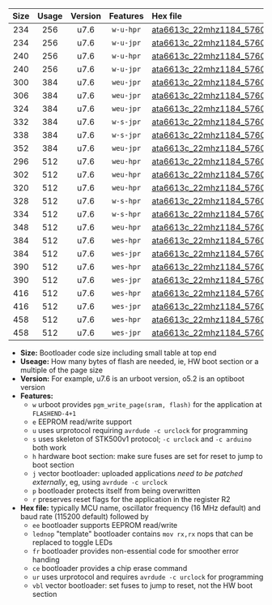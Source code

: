 |Size|Usage|Version|Features|Hex file|
|:-:|:-:|:-:|:-:|:--|
|234|256|u7.6|`w-u-hpr`|[ata6613c_22mhz1184_57600bps_ur.hex](https://raw.githubusercontent.com/stefanrueger/urboot/main/ata6613c_22mhz1184_57600bps_ur.hex)|
|234|256|u7.6|`w-u-jpr`|[ata6613c_22mhz1184_57600bps_ur_vbl.hex](https://raw.githubusercontent.com/stefanrueger/urboot/main/ata6613c_22mhz1184_57600bps_ur_vbl.hex)|
|240|256|u7.6|`w-u-hpr`|[ata6613c_22mhz1184_57600bps_lednop_ur.hex](https://raw.githubusercontent.com/stefanrueger/urboot/main/ata6613c_22mhz1184_57600bps_lednop_ur.hex)|
|240|256|u7.6|`w-u-jpr`|[ata6613c_22mhz1184_57600bps_lednop_ur_vbl.hex](https://raw.githubusercontent.com/stefanrueger/urboot/main/ata6613c_22mhz1184_57600bps_lednop_ur_vbl.hex)|
|300|384|u7.6|`weu-jpr`|[ata6613c_22mhz1184_57600bps_ee_ur_vbl.hex](https://raw.githubusercontent.com/stefanrueger/urboot/main/ata6613c_22mhz1184_57600bps_ee_ur_vbl.hex)|
|306|384|u7.6|`weu-jpr`|[ata6613c_22mhz1184_57600bps_ee_lednop_ur_vbl.hex](https://raw.githubusercontent.com/stefanrueger/urboot/main/ata6613c_22mhz1184_57600bps_ee_lednop_ur_vbl.hex)|
|324|384|u7.6|`weu-jpr`|[ata6613c_22mhz1184_57600bps_ee_lednop_fr_ur_vbl.hex](https://raw.githubusercontent.com/stefanrueger/urboot/main/ata6613c_22mhz1184_57600bps_ee_lednop_fr_ur_vbl.hex)|
|332|384|u7.6|`w-s-jpr`|[ata6613c_22mhz1184_57600bps_vbl.hex](https://raw.githubusercontent.com/stefanrueger/urboot/main/ata6613c_22mhz1184_57600bps_vbl.hex)|
|338|384|u7.6|`w-s-jpr`|[ata6613c_22mhz1184_57600bps_lednop_vbl.hex](https://raw.githubusercontent.com/stefanrueger/urboot/main/ata6613c_22mhz1184_57600bps_lednop_vbl.hex)|
|352|384|u7.6|`weu-jpr`|[ata6613c_22mhz1184_57600bps_ee_lednop_fr_ce_ur_vbl.hex](https://raw.githubusercontent.com/stefanrueger/urboot/main/ata6613c_22mhz1184_57600bps_ee_lednop_fr_ce_ur_vbl.hex)|
|296|512|u7.6|`weu-hpr`|[ata6613c_22mhz1184_57600bps_ee_ur.hex](https://raw.githubusercontent.com/stefanrueger/urboot/main/ata6613c_22mhz1184_57600bps_ee_ur.hex)|
|302|512|u7.6|`weu-hpr`|[ata6613c_22mhz1184_57600bps_ee_lednop_ur.hex](https://raw.githubusercontent.com/stefanrueger/urboot/main/ata6613c_22mhz1184_57600bps_ee_lednop_ur.hex)|
|320|512|u7.6|`weu-hpr`|[ata6613c_22mhz1184_57600bps_ee_lednop_fr_ur.hex](https://raw.githubusercontent.com/stefanrueger/urboot/main/ata6613c_22mhz1184_57600bps_ee_lednop_fr_ur.hex)|
|328|512|u7.6|`w-s-hpr`|[ata6613c_22mhz1184_57600bps.hex](https://raw.githubusercontent.com/stefanrueger/urboot/main/ata6613c_22mhz1184_57600bps.hex)|
|334|512|u7.6|`w-s-hpr`|[ata6613c_22mhz1184_57600bps_lednop.hex](https://raw.githubusercontent.com/stefanrueger/urboot/main/ata6613c_22mhz1184_57600bps_lednop.hex)|
|348|512|u7.6|`weu-hpr`|[ata6613c_22mhz1184_57600bps_ee_lednop_fr_ce_ur.hex](https://raw.githubusercontent.com/stefanrueger/urboot/main/ata6613c_22mhz1184_57600bps_ee_lednop_fr_ce_ur.hex)|
|384|512|u7.6|`wes-hpr`|[ata6613c_22mhz1184_57600bps_ee.hex](https://raw.githubusercontent.com/stefanrueger/urboot/main/ata6613c_22mhz1184_57600bps_ee.hex)|
|384|512|u7.6|`wes-jpr`|[ata6613c_22mhz1184_57600bps_ee_vbl.hex](https://raw.githubusercontent.com/stefanrueger/urboot/main/ata6613c_22mhz1184_57600bps_ee_vbl.hex)|
|390|512|u7.6|`wes-hpr`|[ata6613c_22mhz1184_57600bps_ee_lednop.hex](https://raw.githubusercontent.com/stefanrueger/urboot/main/ata6613c_22mhz1184_57600bps_ee_lednop.hex)|
|390|512|u7.6|`wes-jpr`|[ata6613c_22mhz1184_57600bps_ee_lednop_vbl.hex](https://raw.githubusercontent.com/stefanrueger/urboot/main/ata6613c_22mhz1184_57600bps_ee_lednop_vbl.hex)|
|416|512|u7.6|`wes-hpr`|[ata6613c_22mhz1184_57600bps_ee_lednop_fr.hex](https://raw.githubusercontent.com/stefanrueger/urboot/main/ata6613c_22mhz1184_57600bps_ee_lednop_fr.hex)|
|416|512|u7.6|`wes-jpr`|[ata6613c_22mhz1184_57600bps_ee_lednop_fr_vbl.hex](https://raw.githubusercontent.com/stefanrueger/urboot/main/ata6613c_22mhz1184_57600bps_ee_lednop_fr_vbl.hex)|
|458|512|u7.6|`wes-hpr`|[ata6613c_22mhz1184_57600bps_ee_lednop_fr_ce.hex](https://raw.githubusercontent.com/stefanrueger/urboot/main/ata6613c_22mhz1184_57600bps_ee_lednop_fr_ce.hex)|
|458|512|u7.6|`wes-jpr`|[ata6613c_22mhz1184_57600bps_ee_lednop_fr_ce_vbl.hex](https://raw.githubusercontent.com/stefanrueger/urboot/main/ata6613c_22mhz1184_57600bps_ee_lednop_fr_ce_vbl.hex)|

- **Size:** Bootloader code size including small table at top end
- **Useage:** How many bytes of flash are needed, ie, HW boot section or a multiple of the page size
- **Version:** For example, u7.6 is an urboot version, o5.2 is an optiboot version
- **Features:**
  + `w` urboot provides `pgm_write_page(sram, flash)` for the application at `FLASHEND-4+1`
  + `e` EEPROM read/write support
  + `u` uses urprotocol requiring `avrdude -c urclock` for programming
  + `s` uses skeleton of STK500v1 protocol; `-c urclock` and `-c arduino` both work
  + `h` hardware boot section: make sure fuses are set for reset to jump to boot section
  + `j` vector bootloader: uploaded applications *need to be patched externally*, eg, using `avrdude -c urclock`
  + `p` bootloader protects itself from being overwritten
  + `r` preserves reset flags for the application in the register R2
- **Hex file:** typically MCU name, oscillator frequency (16 MHz default) and baud rate (115200 default) followed by
  + `ee` bootloader supports EEPROM read/write
  + `lednop` "template" bootloader contains `mov rx,rx` nops that can be replaced to toggle LEDs
  + `fr` bootloader provides non-essential code for smoother error handing
  + `ce` bootloader provides a chip erase command
  + `ur` uses urprotocol and requires `avrdude -c urclock` for programming
  + `vbl` vector bootloader: set fuses to jump to reset, not the HW boot section
